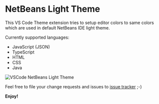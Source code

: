 # NetBeans Light Theme

This VS Code Theme extension tries to setup editor colors to same colors which are used in default NetBeans IDE light theme.

Currently supported languages:
- JavaScript (JSON)
- TypeScript
- HTML
- CSS
- Java

![VSCode NetBeans Light Theme](https://s7.postimg.org/bjsp0cvaj/vscode_netbeans_light_theme.png)

Feel free to file your change requests and issues to [issue tracker](https://github.com/obrejla/vscode-netbeans-light-theme/issues) ;-)

**Enjoy!**